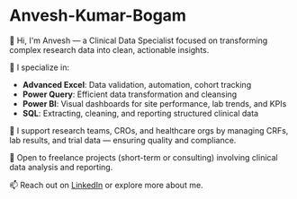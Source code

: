 # Anvesh-Kumar-Bogam

👋 Hi, I'm Anvesh — a Clinical Data Specialist focused on transforming complex research data into clean, actionable insights.

🔬 I specialize in:
- **Advanced Excel**: Data validation, automation, cohort tracking
- **Power Query**: Efficient data transformation and cleansing
- **Power BI**: Visual dashboards for site performance, lab trends, and KPIs
- **SQL**: Extracting, cleaning, and reporting structured clinical data

🎯 I support research teams, CROs, and healthcare orgs by managing CRFs, lab results, and trial data — ensuring quality and compliance.

💼 Open to freelance projects (short-term or consulting) involving clinical data analysis and reporting.

📫 Reach out on [LinkedIn](www.linkedin.com/in/anveshkumar) or explore more about me.
